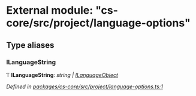 # External module: "cs-core/src/project/language-options"

## Type aliases

###  ILanguageString

Ƭ **ILanguageString**: *string | [ILanguageObject](../interfaces/_cs_core_src_project_language_options_.ilanguageobject.md)*

*Defined in [packages/cs-core/src/project/language-options.ts:1](https://github.com/TNOCS/csnext/blob/34474da7/packages/cs-core/src/project/language-options.ts#L1)*
